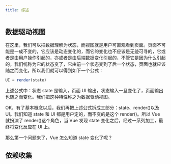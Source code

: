 ```yaml
---
title: 综述
---
```


## 数据驱动视图

在这里，我们可以把数据理解为状态，而视图就是用户可直观看到页面。页面不可能是一成不变的，它应该是动态变化的，而它的变化也不应该是无迹可寻的，它或者是由用户操作引起的，亦或者是由后端数据变化引起的，不管它是因为什么引起的，我们统称为它的状态变了，它由前一个状态变到了后一个状态，页面也就应该随之而变化，所以我们就可以得到如下一个公式：

```js
UI = render(state)
```

上述公式中：状态 state 是输入，页面 UI 输出，状态输入一旦变化了，页面输出也随之而变化。我们把这种特性称之为数据驱动视图。

OK，有了基本概念以后，我们再把上述公式拆成三部分：state、render()以及 UI。我们知道 state 和 UI 都是用户定的，而不变的是这个 render()。所以 Vue 就扮演了 render()这个角色，当 Vue 发现 state 变化之后，经过一系列加工，最终将变化反应在 UI 上。

那么第一个问题来了，Vue 怎么知道 state 变化了呢？

## 依赖收集
